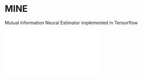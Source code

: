 # MINE
Mutual Information Neural Estimator implemented in Tensorflow

![caption](MINE.pdf "Description")
